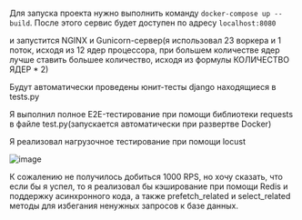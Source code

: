 Для запуска проекта нужно выполнить команду `docker-compose up --build`.
После этого сервис будет доступен по адресу `localhost:8080` 

и запустится NGINX и Gunicorn-сервер(я использовал 23 воркера и 1 поток, исходя из 12 ядер процессора, при большем количестве ядер лучше ставить большее количество, исходя из формулы КОЛИЧЕСТВО ЯДЕР * 2)

Будут автоматически проведены юнит-тесты django находящиеся в tests.py

Я выполнил полное E2E-тестирование при помощи библиотеки requests в файле test.py(запускается автоматически при развертве Docker)

Я реализовал нагрузочное тестирование при помощи locust

![image](https://github.com/user-attachments/assets/94897395-7b42-48c7-86e3-efcf74ea9622)

К сожалению не получилось добиться 1000 RPS, но хочу сказать, что если бы я успел, то я реализовал бы кэширование при помощи Redis и поддержку асинхронного кода, а также prefetch_related и select_related методы для избегания ненужных запросов к базе данных.
